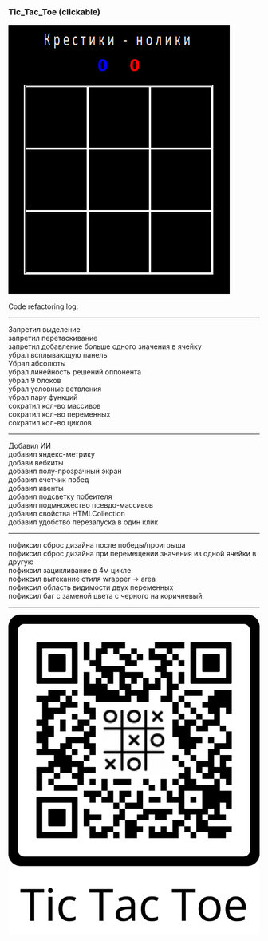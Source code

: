 <!-- # T-T-T

![Иллюстрация к проекту](https://github.com/jon/coolproject/raw/master/image/image.png)

![Image alt](https://github.com/{username}/{repository}/raw/{branch}/{path}/image.png)

{Askeladd06} — ваш ник на ГитХабе;
{repository} — репозиторий где хранятся картинки;
{branch} — ветка репозитория;
{path} — путь к месту нахождения картинки. -->


### Tic_Tac_Toe (clickable)
[![Header](https://github.com/Askeladd06/T-T-T/blob/main/images/prev1.PNG)](https://tic-tac-toe-by-askeladd.netlify.app/)



Code refactoring log:
___
Запретил выделение  
запретил перетаскивание  
запретил добавление больше одного значения в ячейку  
убрал всплывающую панель  
Убрал абсолюты  
убрал линейность решений оппонента  
убрал 9 блоков  
убрал условные ветвления  
убрал пару функций  
сократил кол-во массивов  
сократил кол-во переменных  
сократил кол-во циклов  
___
Добавил ИИ  
добавил яндекс-метрику  
добави вебкиты  
добавил полу-прозрачный экран   
добавил счетчик побед    
добавил ивенты  
добавил подсветку побеителя  
добавил подмножество псевдо-массивов  
добавил свойства HTMLCollection  
добавил удобство перезапуска в один клик   
___
пофиксил сброс дизайна после победы/проигрыша  
пофиксил сброс дизайна при перемещении значения из одной ячейки в   другую  
пофиксил зацикливание в 4м цикле  
пофиксил вытекание стиля wrapper -> area  
пофиксил область видимости двух переменных  
пофиксил баг с заменой цвета с черного на коричневый  
____


[![test](https://github.com/Askeladd06/T-T-T/blob/main/images/frame.png)](https://tic-tac-toe-by-askeladd.netlify.app/)


